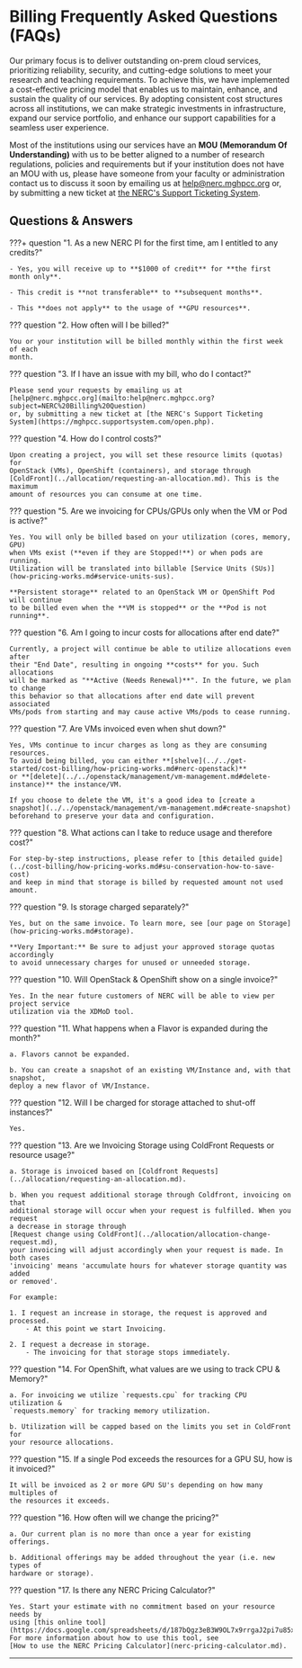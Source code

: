 # Billing Frequently Asked Questions (FAQs)

Our primary focus is to deliver outstanding on-prem cloud services, prioritizing
reliability, security, and cutting-edge solutions to meet your research and teaching
requirements. To achieve this, we have implemented a cost-effective pricing model
that enables us to maintain, enhance, and sustain the quality of our services. By
adopting consistent cost structures across all institutions, we can make strategic
investments in infrastructure, expand our service portfolio, and enhance our
support capabilities for a seamless user experience.

Most of the institutions using our services have an **MOU (Memorandum Of Understanding)**
with us to be better aligned to a number of research regulations, policies and
requirements but if your institution does not have an MOU with us, please have
someone from your faculty or administration contact us to discuss it soon by emailing
us at [help@nerc.mghpcc.org](mailto:help@nerc.mghpcc.org?subject=NERC%20MOU%20Question)
or, by submitting a new ticket at [the NERC's Support Ticketing System](https://mghpcc.supportsystem.com/open.php).

## Questions & Answers

???+ question "1. As a new NERC PI for the first time, am I entitled to any credits?"

    - Yes, you will receive up to **$1000 of credit** for **the first month only**.

    - This credit is **not transferable** to **subsequent months**.

    - This **does not apply** to the usage of **GPU resources**.

??? question "2. How often will I be billed?"

    You or your institution will be billed monthly within the first week of each
    month.

??? question "3. If I have an issue with my bill, who do I contact?"

    Please send your requests by emailing us at
    [help@nerc.mghpcc.org](mailto:help@nerc.mghpcc.org?subject=NERC%20Billing%20Question)
    or, by submitting a new ticket at [the NERC's Support Ticketing System](https://mghpcc.supportsystem.com/open.php).

??? question "4. How do I control costs?"

    Upon creating a project, you will set these resource limits (quotas) for
    OpenStack (VMs), OpenShift (containers), and storage through
    [ColdFront](../allocation/requesting-an-allocation.md). This is the maximum
    amount of resources you can consume at one time.

??? question "5. Are we invoicing for CPUs/GPUs only when the VM or Pod is active?"

    Yes. You will only be billed based on your utilization (cores, memory, GPU)
    when VMs exist (**even if they are Stopped!**) or when pods are running.
    Utilization will be translated into billable [Service Units (SUs)](how-pricing-works.md#service-units-sus).

    **Persistent storage** related to an OpenStack VM or OpenShift Pod will continue
    to be billed even when the **VM is stopped** or the **Pod is not running**.

??? question "6. Am I going to incur costs for allocations after end date?"

    Currently, a project will continue be able to utilize allocations even after
    their "End Date", resulting in ongoing **costs** for you. Such allocations
    will be marked as "**Active (Needs Renewal)**". In the future, we plan to change
    this behavior so that allocations after end date will prevent associated
    VMs/pods from starting and may cause active VMs/pods to cease running.

??? question "7. Are VMs invoiced even when shut down?"

    Yes, VMs continue to incur charges as long as they are consuming resources.
    To avoid being billed, you can either **[shelve](../../get-started/cost-billing/how-pricing-works.md#nerc-openstack)**
    or **[delete](../../openstack/management/vm-management.md#delete-instance)** the instance/VM.

    If you choose to delete the VM, it's a good idea to [create a snapshot](../../openstack/management/vm-management.md#create-snapshot)
    beforehand to preserve your data and configuration.

??? question "8. What actions can I take to reduce usage and therefore cost?"

    For step-by-step instructions, please refer to [this detailed guide](../cost-billing/how-pricing-works.md#su-conservation-how-to-save-cost)
    and keep in mind that storage is billed by requested amount not used amount.

??? question "9. Is storage charged separately?"

    Yes, but on the same invoice. To learn more, see [our page on Storage](how-pricing-works.md#storage).

    **Very Important:** Be sure to adjust your approved storage quotas accordingly
    to avoid unnecessary charges for unused or unneeded storage.

??? question "10. Will OpenStack & OpenShift show on a single invoice?"

    Yes. In the near future customers of NERC will be able to view per project service
    utilization via the XDMoD tool.

??? question "11. What happens when a Flavor is expanded during the month?"

    a. Flavors cannot be expanded.

    b. You can create a snapshot of an existing VM/Instance and, with that snapshot,
    deploy a new flavor of VM/Instance.

??? question "12. Will I be charged for storage attached to shut-off instances?"

    Yes.

??? question "13. Are we Invoicing Storage using ColdFront Requests or resource usage?"

    a. Storage is invoiced based on [Coldfront Requests](../allocation/requesting-an-allocation.md).

    b. When you request additional storage through Coldfront, invoicing on that
    additional storage will occur when your request is fulfilled. When you request
    a decrease in storage through
    [Request change using ColdFront](../allocation/allocation-change-request.md),
    your invoicing will adjust accordingly when your request is made. In both cases
    'invoicing' means 'accumulate hours for whatever storage quantity was added
    or removed'.

    For example:

    1. I request an increase in storage, the request is approved and processed.
        - At this point we start Invoicing.

    2. I request a decrease in storage.
        - The invoicing for that storage stops immediately.

??? question "14. For OpenShift, what values are we using to track CPU & Memory?"

    a. For invoicing we utilize `requests.cpu` for tracking CPU utilization &
    `requests.memory` for tracking memory utilization.

    b. Utilization will be capped based on the limits you set in ColdFront for
    your resource allocations.

??? question "15. If a single Pod exceeds the resources for a GPU SU, how is it invoiced?"

    It will be invoiced as 2 or more GPU SU's depending on how many multiples of
    the resources it exceeds.

??? question "16. How often will we change the pricing?"

    a. Our current plan is no more than once a year for existing offerings.

    b. Additional offerings may be added throughout the year (i.e. new types of
    hardware or storage).

??? question "17. Is there any NERC Pricing Calculator?"

    Yes. Start your estimate with no commitment based on your resource needs by
    using [this online tool](https://docs.google.com/spreadsheets/d/187bQgz3eB3W9OL7x9rrgaJ2pi7u85xMJvUJbnKzzBQM/edit#gid=0). For more information about how to use this tool, see
    [How to use the NERC Pricing Calculator](nerc-pricing-calculator.md).

---
